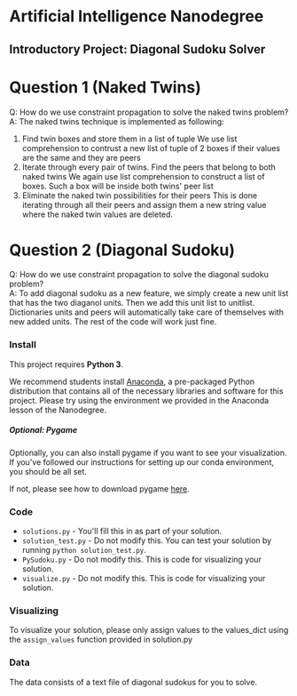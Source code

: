 # Artificial Intelligence Nanodegree
## Introductory Project: Diagonal Sudoku Solver

# Question 1 (Naked Twins)
Q: How do we use constraint propagation to solve the naked twins problem?  
A: 
The naked twins technique is implemented as following:
1. Find twin boxes and store them in a list of tuple
We use list comprehension to contrust a new list of tuple of 2 boxes if their values are the same
and they are peers
2. Iterate through every pair of twins. Find the peers that belong to both naked twins
We again use list comprehension to construct a list of boxes. Such a box will be inside both twins' peer list
3. Eliminate the naked twin possibilities for their peers
This is done iterating through all their peers and assign them a new string value where the naked twin values
are deleted.

# Question 2 (Diagonal Sudoku)
Q: How do we use constraint propagation to solve the diagonal sudoku problem?  
A: 
To add diagonal sudoku as a new feature, we simply create a new unit list that has the two diaganol units.
Then we add this unit list to unitlist. 
Dictionaries units and peers will automatically take care of themselves with new added units.
The rest of the code will work just fine.

### Install

This project requires **Python 3**.

We recommend students install [Anaconda](https://www.continuum.io/downloads), a pre-packaged Python distribution that contains all of the necessary libraries and software for this project. 
Please try using the environment we provided in the Anaconda lesson of the Nanodegree.

##### Optional: Pygame

Optionally, you can also install pygame if you want to see your visualization. If you've followed our instructions for setting up our conda environment, you should be all set.

If not, please see how to download pygame [here](http://www.pygame.org/download.shtml).

### Code

* `solutions.py` - You'll fill this in as part of your solution.
* `solution_test.py` - Do not modify this. You can test your solution by running `python solution_test.py`.
* `PySudoku.py` - Do not modify this. This is code for visualizing your solution.
* `visualize.py` - Do not modify this. This is code for visualizing your solution.

### Visualizing

To visualize your solution, please only assign values to the values_dict using the ```assign_values``` function provided in solution.py

### Data

The data consists of a text file of diagonal sudokus for you to solve.
